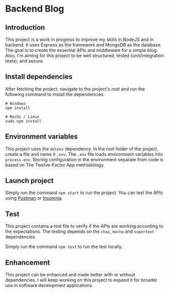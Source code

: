 # Backend Blog

## Introduction

This project is a work in progress to improve my skills in NodeJS and in backend. It uses Express as the framework and MongoDB as the database. The goal is to create the essential APIs and middleware for a simple blog. Also, I'm aiming for this project to be well structured, tested (unit/integration tests), and secure.

## Install dependencies

After fetching the project, navigate to the project's root and run the following command to install the dependencies.

```shell
# Windows
npm install

# MacOs / Linux
sudo npm install
```

## Environment variables

This project uses the `dotenv` dependency. In the root folder of the project, create a file and name it `.env`. 
The `.env` file loads environment variables into `process.env`. Storing configuration in the environment separate from code is based on The Twelve-Factor App methodology.

## Launch project

Simply run the command `npm start` to run the project. You can test the APIs using [Postman](https://www.postman.com) or [Insomnia](https://insomnia.rest)

## Test

This project contains a test file to verify if the APIs are working according to the expectations. The testing depends on the `chai`, `mocha` and `supertest` dependencies.

Simply run the command `npm test` to run the test locally. 

## Enhancement

This project can be enhanced and made better with or without dependencies. I will keep working on this project to expand it for broader use in software development applications.
